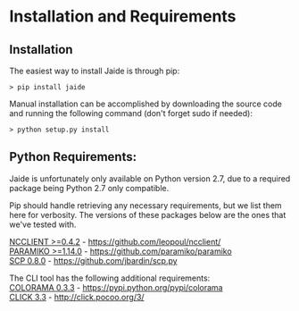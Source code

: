 Installation and Requirements
=========

## Installation

The easiest way to install Jaide is through pip:  

	> pip install jaide  

Manual installation can be accomplished by downloading the source code and running the following command (don't forget sudo if needed):  

	> python setup.py install  

## Python Requirements:

Jaide is unfortunately only available on Python version 2.7, due to a required package being Python 2.7 only compatible.

Pip should handle retrieving any necessary requirements, but we list them here for verbosity. The versions of these packages below are the ones that we've tested with.  

[NCCLIENT >=0.4.2](https://github.com/leopoul/ncclient/)  -  https://github.com/leopoul/ncclient/  
[PARAMIKO >=1.14.0](https://github.com/paramiko/paramiko)  -  https://github.com/paramiko/paramiko   
[SCP 0.8.0](https://github.com/jbardin/scp.py)  -  https://github.com/jbardin/scp.py  

The CLI tool has the following additional requirements:  
[COLORAMA 0.3.3](https://pypi.python.org/pypi/colorama) - https://pypi.python.org/pypi/colorama  
[CLICK 3.3](http://click.pocoo.org/3/) - http://click.pocoo.org/3/  